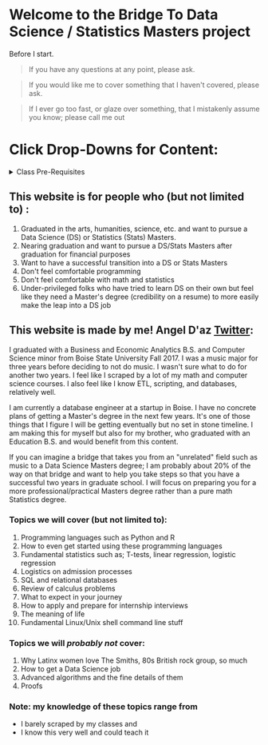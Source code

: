 # Welcome to the Bridge To Data Science / Statistics Masters project

Before I start.
> If you have any questions at any point, please ask. 

> If you would like me to cover something that I haven't covered, please ask. 

> If I ever go too fast, or glaze over something, that I mistakenly assume you know; please call me out

# Click Drop-Downs for Content:
<details>
<summary>Class Pre-Requisites</summary>
<br>
  <dl>
  <a href="https://angelddaz.github.io/bridgetomasters/prereqs.html">What Classes Do I have to Take?</a> 
  </dl>
</details>

## This website is for people who (but not limited to) :
1. Graduated in the arts, humanities, science, etc. and want to pursue a Data Science (DS) or Statistics (Stats) Masters.
2. Nearing graduation and want to pursue a DS/Stats Masters after graduation for financial purposes
3. Want to have a successful transition into a DS or Stats Masters
4. Don't feel comfortable programming
5. Don't feel comfortable with math and statistics
6. Under-privileged folks who have tried to learn DS on their own but feel like they need a Master's degree (credibility on a resume) to more easily make the leap into a DS job

## This website is made by me! Angel D'az [Twitter](https://twitter.com/angeld_az):
I graduated with a Business and Economic Analytics B.S. and Computer Science minor from Boise State University Fall 2017.
I was a music major for three years before deciding to not do music. I wasn't sure what to do for another two years.
I feel like I scraped by a lot of my math and computer science courses. I also feel like I know ETL, scripting, and databases,
relatively well.

I am currently a database engineer at a startup in Boise. I have no concrete plans of getting a Master's degree in the next few years.
It's one of those things that I figure I will be getting eventually but no set in stone timeline. I am making this for myself but 
also for my brother, who graduated with an Education B.S. and would benefit from this content.

If you can imagine a bridge that takes you from an "unrelated" field such as music to a Data Science Masters degree;
I am probably about 20% of the way on that bridge and want to help you take steps so that you have a successful two years
in graduate school. I will focus on preparing you for a more professional/practical Masters degree rather than a pure math
Statistics degree.

### Topics we will cover (but not limited to):
1. Programming languages such as Python and R
2. How to even get started using these programming languages
3. Fundamental statistics such as; T-tests, linear regression, logistic regression
4. Logistics on admission processes
5. SQL and relational databases
6. Review of calculus problems
7. What to expect in your journey
8. How to apply and prepare for internship interviews
9. The meaning of life
10. Fundamental Linux/Unix shell command line stuff

### Topics we will *probably not* cover:
1. Why Latinx women love The Smiths, 80s British rock group, so much
2. How to get a Data Science job
3. Advanced algorithms and the fine details of them
4. Proofs

### Note: my knowledge of these topics range from
- I barely scraped by my classes
and
- I know this very well and could teach it


